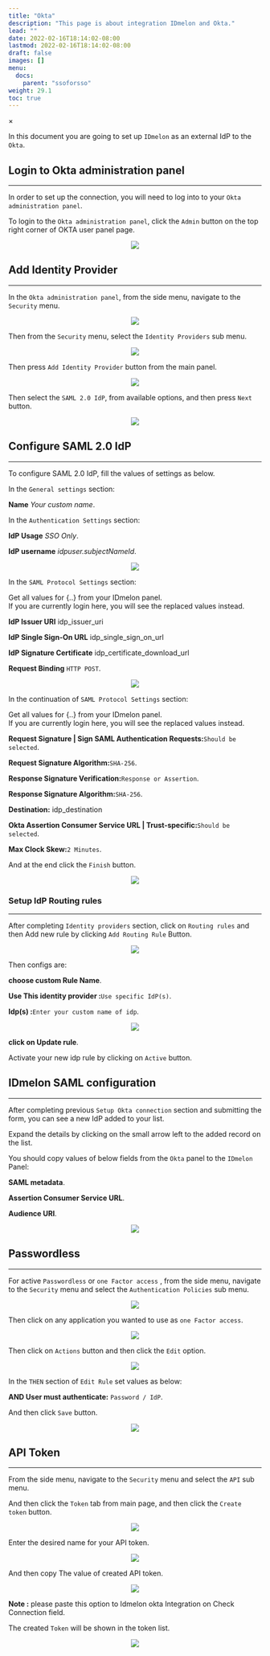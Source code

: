 ```yaml
---
title: "Okta"
description: "This page is about integration IDmelon and Okta."
lead: ""
date: 2022-02-16T18:14:02-08:00
lastmod: 2022-02-16T18:14:02-08:00
draft: false
images: []
menu:
  docs:
    parent: "ssoforsso"
weight: 29.1
toc: true
---
```


<div id="_modal" class="modal">
  <span class="close">&times;</span>
  <img class="modal-content" id="img01">
</div>

In this document you are going to set up ``IDmelon`` as an external IdP to the ``Okta``.

## Login to  Okta administration panel

<hr class="hr-line">

In order to set up the connection, you will need to log into to your ``Okta administration panel``.

To login to the ``Okta administration panel``, click the ``Admin`` button on the top right corner of OKTA user panel page.

<div align="center">
    <img src="/images/vendor/sso/okta_dashboard_01.png" class="doc-img-frame">
</div>

## Add Identity Provider

<hr class="hr-line">

In the ``Okta administration panel``, from the side menu, navigate to the ``Security`` menu.

<div align="center">
    <img src="/images/vendor/sso/okta_dashboard_02.png" class="doc-img-frame">
</div>

Then from the ``Security`` menu,  select the ``Identity Providers`` sub menu.

<div align="center">
    <img src="/images/vendor/sso/okta_dashboard_03.png" class="doc-img-frame">
</div>

Then press ``Add Identity Provider`` button from the main panel.

<div align="center">
    <img src="/images/vendor/sso/okta_dashboard_04.png" class="doc-img-frame">
</div>

Then select the ``SAML 2.0 IdP``, from available options, and then press ``Next`` button.

<div align="center">
    <img src="/images/vendor/sso/okta_dashboard_05.png" class="doc-img-frame">
</div>

## Configure SAML 2.0 IdP

<hr class="hr-line">

To configure SAML 2.0 IdP, fill the values of settings as below.

In the ``General settings`` section:

<div class="step-row-container">
  <div class="step-column bullet-container">
    <div class="bullet"></div>
  </div>
  <div class="card-column">
    <div class="step-text" >
      <div class="card-body">
        <p><span style="font-weight:bold;">Name</span> <span style="font-style:italic;">Your custom name</span>.</p>
      </div>
    </div>
  </div>
</div>

In the ``Authentication Settings`` section:

<div class="step-row-container">
  <div class="step-column bullet-container">
    <div class="bullet"></div>
  </div>
  <div class="card-column">
    <div class="step-text" >
      <div class="card-body">
        <p><span style="font-weight:bold;">IdP Usage</span> <span style="font-style:italic;">SSO Only</span>.</p>
      </div>
    </div>
  </div>
</div>

<div class="step-row-container">
  <div class="step-column bullet-container">
    <div class="bullet"></div>
  </div>
  <div class="card-column">
    <div class="step-text" >
      <div class="card-body">
        <p><span style="font-weight:bold;">IdP username</span> <span style="font-style:italic;">idpuser.subjectNameId</span>.</p>
      </div>
    </div>
  </div>
</div>

<div align="center">
    <img src="/images/vendor/sso/okta_sso_only.png" class="doc-img-frame">
</div>

In the ``SAML Protocol Settings`` section:

<p class="note-body">Get all values for <span class="code-back">{..}</span> from your IDmelon panel.<br>
If you are currently login here, you will see the replaced values instead.</p>

<div class="step-row-container">
  <div class="step-column bullet-container">
    <div class="bullet"></div>
  </div>
  <div class="card-column">
    <div class="step-text" >
      <div class="card-body">
        <p><span style="font-weight:bold;">IdP Issuer URI</span> idp_issuer_uri</p>
      </div>
    </div>
  </div>
</div>

<div class="step-row-container">
  <div class="step-column bullet-container">
    <div class="bullet"></div>
  </div>
  <div class="card-column">
    <div class="step-text" >
      <div class="card-body">
        <p><span style="font-weight:bold;">IdP Single Sign-On URL</span> idp_single_sign_on_url</p>
      </div>
    </div>
  </div>
</div>

<div class="step-row-container">
  <div class="step-column bullet-container">
    <div class="bullet"></div>
  </div>
  <div class="card-column">
    <div class="step-text" >
      <div class="card-body">
        <p><span style="font-weight:bold;">IdP Signature Certificate</span> idp_certificate_download_url</p>
      </div>
    </div>
  </div>
</div>

<div class="step-row-container">
  <div class="step-column bullet-container">
    <div class="bullet"></div>
  </div>
  <div class="card-column">
    <div class="step-text" >
      <div class="card-body">
        <p><span style="font-weight:bold;">Request Binding</span> <code class="code-back">HTTP POST</code>.</p>
      </div>
    </div>
  </div>
</div>

<div align="center">
    <img src="/images/vendor/sso/okta_dashboard_08.png" class="doc-img-frame">
</div>

In the continuation of ``SAML Protocol Settings`` section:

<p class="note-body">Get all values for <span class="code-back">{..}</span> from your IDmelon panel.<br>
If you are currently login here, you will see the replaced values instead.</p>

<div class="step-row-container">
  <div class="step-column bullet-container">
    <div class="bullet"></div>
  </div>
  <div class="card-column">
    <div class="step-text" >
      <div class="card-body">
        <p><span style="font-weight:bold;">Request Signature | Sign SAML Authentication Requests:</span><code class="code-back">Should be selected</code>.</p>
      </div>
    </div>
  </div>
</div>

<div class="step-row-container">
  <div class="step-column bullet-container">
    <div class="bullet"></div>
  </div>
  <div class="card-column">
    <div class="step-text" >
      <div class="card-body">
        <p><span style="font-weight:bold;">Request Signature Algorithm:</span><code class="code-back">SHA-256</code>.</p>
      </div>
    </div>
  </div>
</div>

<div class="step-row-container">
  <div class="step-column bullet-container">
    <div class="bullet"></div>
  </div>
  <div class="card-column">
    <div class="step-text" >
      <div class="card-body">
        <p><span style="font-weight:bold;">Response Signature Verification:</span><code class="code-back">Response or Assertion</code>.</p>
      </div>
    </div>
  </div>
</div>

<div class="step-row-container">
  <div class="step-column bullet-container">
    <div class="bullet"></div>
  </div>
  <div class="card-column">
    <div class="step-text" >
      <div class="card-body">
        <p><span style="font-weight:bold;">Response Signature Algorithm:</span><code class="code-back">SHA-256</code>.</p>
      </div>
    </div>
  </div>
</div>

<div class="step-row-container">
  <div class="step-column bullet-container">
    <div class="bullet"></div>
  </div>
  <div class="card-column">
    <div class="step-text" >
      <div class="card-body">
        <p><span style="font-weight:bold;">Destination:</span> idp_destination</p>
      </div>
    </div>
  </div>
</div>

<div class="step-row-container">
  <div class="step-column bullet-container">
    <div class="bullet"></div>
  </div>
  <div class="card-column">
    <div class="step-text" >
      <div class="card-body">
        <p><span style="font-weight:bold;">Okta Assertion Consumer Service URL | Trust-specific:</span><code class="code-back">Should be selected</code>.</p>
      </div>
    </div>
  </div>
</div>

<div class="step-row-container">
  <div class="step-column bullet-container">
    <div class="bullet"></div>
  </div>
  <div class="card-column">
    <div class="step-text" >
      <div class="card-body">
        <p><span style="font-weight:bold;">Max Clock Skew:</span><code class="code-back">2 Minutes</code>.</p>
      </div>
    </div>
  </div>
</div>

And at the end click the ``Finish`` button.

<div align="center">
    <img src="/images/vendor/sso/okta_dashboard_09.png" class="doc-img-frame">
</div>

### Setup IdP Routing rules

<hr class="hr-line">

After completing ``Identity providers`` section, click on ``Routing rules`` and then Add new rule by clicking ``Add Routing Rule`` Button.

<div align="center">
    <img src="/images/vendor/sso/okta_rules_01.png" class="doc-img-frame">
</div>

Then configs are:

<div class="step-row-container">
  <div class="step-column bullet-container">
    <div class="bullet"></div>
  </div>
  <div class="card-column">
    <div class="step-text" >
      <div class="card-body">
        <p><span style="font-weight:bold;">choose custom Rule Name</span>.</p>
      </div>
    </div>
  </div>
</div>

<div class="step-row-container">
  <div class="step-column bullet-container">
    <div class="bullet"></div>
  </div>
  <div class="card-column">
    <div class="step-text" >
      <div class="card-body">
        <p><span style="font-weight:bold;">Use This identity provider :</span><code class="code-back">Use specific IdP(s)</code>.</p>
      </div>
    </div>
  </div>
</div>

<div class="step-row-container">
  <div class="step-column bullet-container">
    <div class="bullet"></div>
  </div>
  <div class="card-column">
    <div class="step-text" >
      <div class="card-body">
        <p><span style="font-weight:bold;">Idp(s) :</span><code class="code-back">Enter your custom name of idp</code>.</p>
      </div>
    </div>
  </div>
</div>

<div align="center">
    <img src="/images/vendor/sso/okta_rules_02.png" class="doc-img-frame">
</div>

<div class="step-row-container">
  <div class="step-column bullet-container">
    <div class="bullet"></div>
  </div>
  <div class="card-column">
    <div class="step-text" >
      <div class="card-body">
        <p><span style="font-weight:bold;">click on Update rule</span>.</p>
      </div>
    </div>
  </div>
</div>

Activate your new idp rule by clicking on ``Active`` button.

## IDmelon SAML configuration

<hr class="hr-line">

After completing previous ``Setup Okta connection`` section and submitting the form, you can see a new IdP added to your list.

Expand the details by clicking on the small arrow left to the added record on the list.

You should copy values of below fields from the ``Okta`` panel to the ``IDmelon`` Panel:

<div class="step-row-container">
  <div class="step-column bullet-container">
    <div class="bullet"></div>
  </div>
  <div class="card-column">
    <div class="step-text" >
      <div class="card-body">
        <p><span style="font-weight:bold;">SAML metadata</span>.</p>
      </div>
    </div>
  </div>
</div>

<div class="step-row-container">
  <div class="step-column bullet-container">
    <div class="bullet"></div>
  </div>
  <div class="card-column">
    <div class="step-text" >
      <div class="card-body">
        <p><span style="font-weight:bold;">Assertion Consumer Service URL</span>.</p>
      </div>
    </div>
  </div>
</div>

<div class="step-row-container">
  <div class="step-column bullet-container">
    <div class="bullet"></div>
  </div>
  <div class="card-column">
    <div class="step-text" >
      <div class="card-body">
        <p><span style="font-weight:bold;">Audience URI</span>.</p>
      </div>
    </div>
  </div>
</div>

<div align="center">
    <img src="/images/vendor/sso/okta_dashboard_10.png" class="doc-img-frame">
</div>

## Passwordless

<hr class="hr-line">

For active ``Passwordless`` or  ``one Factor access`` ,
from the side menu, navigate to the ``Security`` menu and select the ``Authentication Policies`` sub menu.

<div align="center">
    <img src="/images/vendor/sso/okta_passwordless_01.png" class="doc-img-frame">
</div>

Then click on  any application you wanted to use as ``one Factor access``.

<div align="center">
    <img src="/images/vendor/sso/okta_policy_01.png" class="doc-img-frame">
</div>

Then click on ``Actions`` button and then click  the ``Edit`` option.

<div align="center">
    <img src="/images/vendor/sso/okta_policy_03.png" class="doc-img-frame">
</div>

In the `THEN` section of `Edit Rule` set values as below:

<div class="step-row-container">
  <div class="step-column bullet-container">
    <div class="bullet"></div>
  </div>
  <div class="card-column">
    <div class="step-text" >
      <div class="card-body">
        <p><span style="font-weight:bold;">AND User must authenticate:</span> <code class="code-back">Password / IdP</code>.</p>
      </div>
    </div>
  </div>
</div>

And then click `Save` button.

<div align="center">
    <img src="/images/vendor/sso/okta_policy_02.png" class="doc-img-frame">
</div>

## API Token

<hr class="hr-line">

From the side menu, navigate to the ``Security`` menu and select the ``API`` sub menu.

And then click the `Token` tab from main page, and then click the `Create token` button.

<div align="center">
    <img src="/images/vendor/sso/okta_api_01.png" class="doc-img-frame">
</div>

Enter the desired name for your API token.

<div align="center">
    <img src="/images/vendor/sso/okta_api_02.png" class="doc-img-frame">
</div>

And then copy The value of created API token.

<div align="center">
    <img src="/images/vendor/sso/okta_api_03.png" class="doc-img-frame">
</div>

<p class="note-body"><span style="font-weight:bold;">Note :</span> please paste this option to Idmelon okta Integration on <span class="code-back">Check Connection</span> field.<br></p>

The created ``Token`` will be shown in the token list.

<div align="center">
    <img src="/images/vendor/sso/okta_api_04.png" class="doc-img-frame">
</div>
